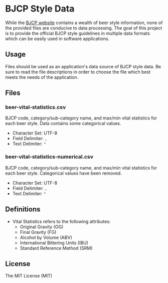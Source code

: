 BJCP Style Data
===============
While the [BJCP website](http://www.bjcp.org/stylecenter.php) contains a wealth
of beer style information, none of the provided files are conducive to
data processing. The goal of this project is to provide the official BJCP style
guidelines in multiple data formats which can be easily used in software
applications.

Usage
-----
Files should be used as an application's data source of BJCP style data. Be
sure to read the file descriptions in order to choose the file which best meets
the needs of the application.

Files
-----
### beer-vital-statistics.csv
BJCP code, category/sub-category name, and max/min vital statistics for each
beer style. Data contains some categorical values.

* Character Set: UTF-8
* Field Delimiter: `,`
* Text Delimiter: `"`

### beer-vital-statistics-numerical.csv
BJCP code, category/sub-category name, and max/min vital statistics for each
beer style. Categorical values have been removed.

* Character Set: UTF-8
* Field Delimiter: `,`
* Text Delimiter: `"`

Definitions
-----------
* Vital Statistics refers to the following attributes:
    * Original Gravity (OG)
    * Final Gravity (FG)
    * Alcohol by Volume (ABV)
    * International Bittering Units (IBU)
    * Standard Reference Method (SRM)

License
-------
The MIT License (MIT)